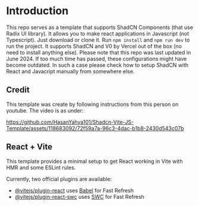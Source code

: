 # Introduction

This repo serves as a template that supports ShadCN Components (that use Radix UI library). It allows you to make react applications in Javascript (not Typescript). Just download or clone it. Run `npm install` and `npm run dev` to run the project. It supports ShadCN and V0 by Vercel out of the box (no need to install anything else). Please note that this repo was last updated in June 2024. If too much time has passed, these configurations might have become outdated. In such a case please check how to setup ShadCN with React and Javacript manually from somewhere else.


## Credit

This template was create by following instructions from this person on youtube. The video is as under:

https://github.com/HasanYahya101/Shadcn-Vite-JS-Template/assets/118683092/72f59a7a-96c3-4dac-b1b8-2430d543c07b

## React + Vite

This template provides a minimal setup to get React working in Vite with HMR and some ESLint rules.

Currently, two official plugins are available:

- [@vitejs/plugin-react](https://github.com/vitejs/vite-plugin-react/blob/main/packages/plugin-react/README.md) uses [Babel](https://babeljs.io/) for Fast Refresh
- [@vitejs/plugin-react-swc](https://github.com/vitejs/vite-plugin-react-swc) uses [SWC](https://swc.rs/) for Fast Refresh
